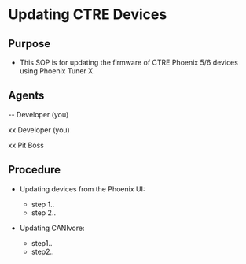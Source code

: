 # Updating CTRE Devices

## Purpose

- This SOP is for updating the firmware of CTRE Phoenix 5/6 devices using Phoenix Tuner X.

## Agents
-- Developer (you)

xx Developer (you)

xx Pit Boss

## Procedure

- Updating devices from the Phoenix UI:
  - step 1..
  - step 2..

- Updating CANIvore:
  - step1..
  - step2..
